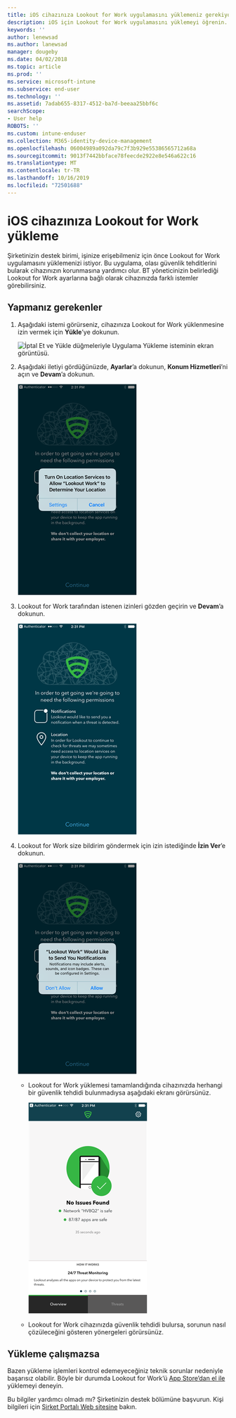 ```yaml
---
title: iOS cihazınıza Lookout for Work uygulamasını yüklemeniz gerekiyor | Microsoft Docs
description: iOS için Lookout for Work uygulamasını yüklemeyi öğrenin.
keywords: ''
author: lenewsad
ms.author: lanewsad
manager: dougeby
ms.date: 04/02/2018
ms.topic: article
ms.prod: ''
ms.service: microsoft-intune
ms.subservice: end-user
ms.technology: ''
ms.assetid: 7adab655-8317-4512-ba7d-beeaa25bbf6c
searchScope:
- User help
ROBOTS: ''
ms.custom: intune-enduser
ms.collection: M365-identity-device-management
ms.openlocfilehash: 06004989a092da79c7f3b929e55386565712a68a
ms.sourcegitcommit: 9013f7442bbface78feecde2922e8e546a622c16
ms.translationtype: MT
ms.contentlocale: tr-TR
ms.lasthandoff: 10/16/2019
ms.locfileid: "72501688"
---
```

# <a name="install-lookout-for-work-on-your-ios-device"></a>iOS cihazınıza Lookout for Work yükleme


Şirketinizin destek birimi, işinize erişebilmeniz için önce Lookout for Work uygulamasını yüklemenizi istiyor. Bu uygulama, olası güvenlik tehditlerini bularak cihazınızın korunmasına yardımcı olur. BT yöneticinizin belirlediği Lookout for Work ayarlarına bağlı olarak cihazınızda farklı istemler görebilirsiniz.


## <a name="what-you-need-to-do"></a>Yapmanız gerekenler

1. Aşağıdaki istemi görürseniz, cihazınıza Lookout for Work yüklenmesine izin vermek için **Yükle**’ye dokunun.

      ![İptal Et ve Yükle düğmeleriyle Uygulama Yükleme isteminin ekran görüntüsü.](/intune-user-help/media/ios-mts-install-app-request-after-1804.png)

2. Aşağıdaki iletiyi gördüğünüzde, **Ayarlar**’a dokunun, **Konum Hizmetleri**’ni açın ve **Devam**’a dokunun.

      ![Ayarlar’a ve ardından Konum Hizmetleri’ne dokunun](./media/ios-lfw-allow-location-services.png)

3. Lookout for Work tarafından istenen izinleri gözden geçirin ve **Devam**’a dokunun.

      ![artık Lookout for Work’e bağlısınız](./media/ios-lfw-permissions-lookout-needs.png)

4. Lookout for Work size bildirim göndermek için izin istediğinde **İzin Ver**’e dokunun.

     ![Ayarlar’a ve ardından Konum Hizmetleri’ne dokunun](./media/ios-lfw-allow-notifications.png)

   * Lookout for Work yüklemesi tamamlandığında cihazınızda herhangi bir güvenlik tehdidi bulunmadıysa aşağıdaki ekranı görürsünüz.

     ![Lookout for Work hiçbir güvenlik tehdidi bulamadı](./media/ios-lfw-no-threats-found.png)

   * Lookout for Work cihazınızda güvenlik tehdidi bulursa, sorunun nasıl çözüleceğini gösteren yönergeleri görürsünüz.

## <a name="if-the-installation-doesnt-work"></a>Yükleme çalışmazsa

Bazen yükleme işlemleri kontrol edemeyeceğiniz teknik sorunlar nedeniyle başarısız olabilir. Böyle bir durumda Lookout for Work’ü [App Store’dan el ile](https://itunes.apple.com/app/lookout-for-work/id997193468) yüklemeyi deneyin.

Bu bilgiler yardımcı olmadı mı? Şirketinizin destek bölümüne başvurun. Kişi bilgileri için [Şirket Portalı Web sitesine](https://go.microsoft.com/fwlink/?linkid=2010980) bakın.

